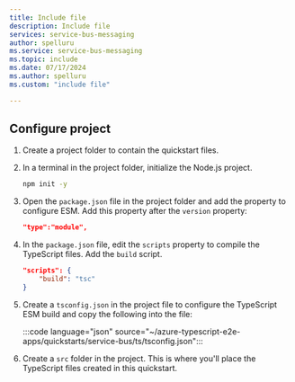 ```yaml
---
title: Include file
description: Include file
services: service-bus-messaging
author: spelluru
ms.service: service-bus-messaging
ms.topic: include
ms.date: 07/17/2024
ms.author: spelluru
ms.custom: "include file"

---
```


## Configure project 

1. Create a project folder to contain the quickstart files. 

1. In a terminal in the project folder, initialize the Node.js project.

    ```bash
    npm init -y
    ```
1. Open the `package.json` file in the project folder and add the property to configure ESM. Add this property after the `version` property:

    ```json
    "type":"module",
    ```
1. In the `package.json` file, edit the `scripts` property to compile the TypeScript files. Add the `build` script.

    ```json
    "scripts": {
        "build": "tsc"
    }
    ```
    
1. Create a `tsconfig.json` in the project file to configure the TypeScript ESM build and copy the following into the file:

    :::code language="json" source="~/azure-typescript-e2e-apps/quickstarts/service-bus/ts/tsconfig.json":::

1. Create a `src` folder in the project. This is where you'll place the TypeScript files created in this quickstart.
